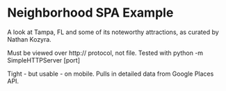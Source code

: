 # Neighborhood SPA Example

A look at Tampa, FL and some of its noteworthy attractions, as curated by Nathan Kozyra.

Must be viewed over http:// protocol, not file.  Tested with python -m SimpleHTTPServer [port]

Tight - but usable - on mobile.  Pulls in detailed data from Google Places API.
